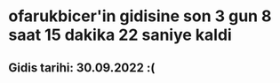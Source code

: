 # ofarukbicer'in gidisine son 3 gun 8 saat 15 dakika 22 saniye kaldi

## Gidis tarihi: 30.09.2022 :(